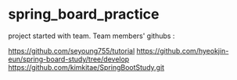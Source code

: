 # spring_board_practice

project started with team.
Team members' githubs : 

https://github.com/seyoung755/tutorial
https://github.com/hyeokjin-eun/spring-board-study/tree/develop
https://github.com/kimkitae/SpringBootStudy.git
